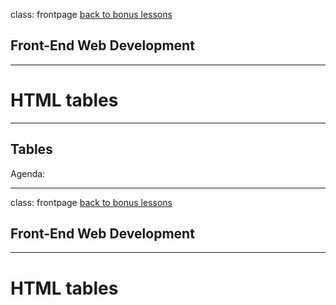 class: frontpage
<a href="/bonus-lessons">back to bonus lessons</a>

<div>
  <h2>Front-End Web Development</h2>
  <hr/>
  <h1>HTML tables</h1>
</div>

---

## Tables

Agenda:

---

class: frontpage
<a href="/bonus-lessons">back to bonus lessons</a>

<div>
  <h2>Front-End Web Development</h2>
  <hr/>
  <h1>HTML tables</h1>
</div>
